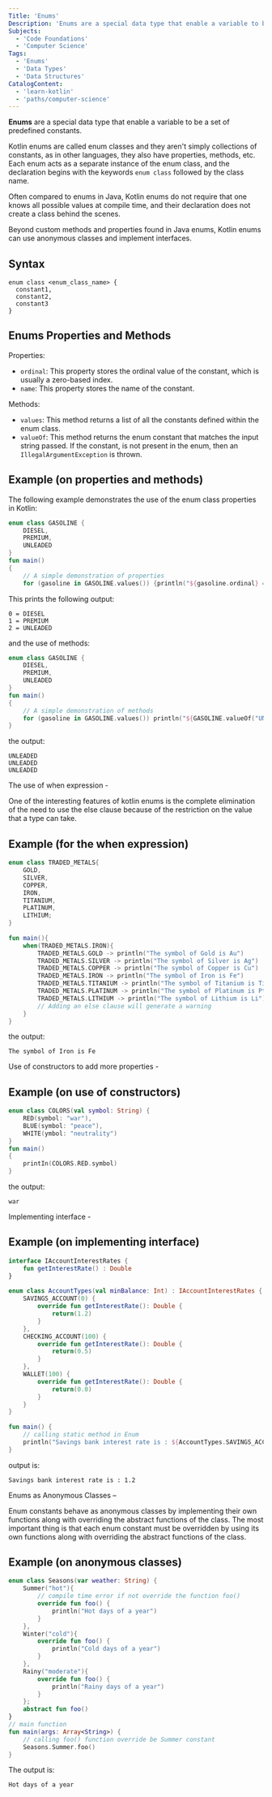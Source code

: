 ```yaml
---
Title: 'Enums'
Description: 'Enums are a special data type that enable a variable to be a set of predefined constants.'
Subjects:
  - 'Code Foundations'
  - 'Computer Science'
Tags:
  - 'Enums'
  - 'Data Types'
  - 'Data Structures'
CatalogContent:
  - 'learn-kotlin'
  - 'paths/computer-science'
---
```


**Enums** are a special data type that enable a variable to be a set of predefined constants.

Kotlin enums are called enum classes and they aren't simply collections of constants, as in other languages, they also have properties, methods, etc. Each enum acts as a separate instance of the enum class, and the declaration begins with the keywords `enum class` followed by the class name.

Often compared to enums in Java, Kotlin enums do not require that one knows all possible values at compile time, and their declaration does not create a class behind the scenes.

Beyond custom methods and properties found in Java enums, Kotlin enums can use anonymous classes and implement interfaces.

## Syntax

```pseudo
enum class <enum_class_name> {
  constant1,
  constant2,
  constant3
}
```

## Enums Properties and Methods 

Properties:

- `ordinal`: This property stores the ordinal value of the constant, which is usually a zero-based index.
- `name`: This property stores the name of the constant.

Methods:

- `values`: This method returns a list of all the constants defined within the enum class.
- `valueOf`: This method returns the enum constant that matches the input string passed. If the constant, is not present in the enum, then an `IllegalArgumentException` is thrown.

## Example (on properties and methods)

The following example demonstrates the use of the enum class properties in Kotlin:

```kotlin
enum class GASOLINE {
    DIESEL,
    PREMIUM,
    UNLEADED
}
fun main()
{
    // A simple demonstration of properties
    for (gasoline in GASOLINE.values()) {println("${gasoline.ordinal} = ${gasoline.name}")}}
```

This prints the following output:

```shell
0 = DIESEL
1 = PREMIUM
2 = UNLEADED
```

and the use of methods:

```kotlin
enum class GASOLINE {
    DIESEL,
    PREMIUM,
    UNLEADED
}
fun main()
{
    // A simple demonstration of methods
    for (gasoline in GASOLINE.values()) println("${GASOLINE.valueOf("UNLEADED")}")
}
```

the output:

```shell
UNLEADED
UNLEADED
UNLEADED
```

The use of when expression -

One of the interesting features of kotlin enums is the complete elimination of the need to use the else clause because of the restriction on the value that a type can take.

## Example (for the when expression)

```kotlin
enum class TRADED_METALS{
    GOLD,
    SILVER,
    COPPER,
    IRON,
    TITANIUM,
    PLATINUM,
    LITHIUM;
}
   
fun main(){
    when(TRADED_METALS.IRON){
        TRADED_METALS.GOLD -> println("The symbol of Gold is Au")
        TRADED_METALS.SILVER -> println("The symbol of Silver is Ag")
        TRADED_METALS.COPPER -> println("The symbol of Copper is Cu")
        TRADED_METALS.IRON -> println("The symbol of Iron is Fe")
        TRADED_METALS.TITANIUM -> println("The symbol of Titanium is Ti")
        TRADED_METALS.PLATINUM -> println("The symbol of Platinum is Pt")
        TRADED_METALS.LITHIUM -> println("The symbol of Lithium is Li")
        // Adding an else clause will generate a warning
    }
}
```

the output:

```shell
The symbol of Iron is Fe
```

Use of constructors to add more properties -

## Example (on use of constructors)

```kotlin
enum class COLORS(val symbol: String) {
    RED(symbol: "war"),
    BLUE(symbol: "peace"),
    WHITE(ymbol: "neutrality")
}
fun main()
{
    printIn(COLORS.RED.symbol)
}
```

the output:

```shell
war
```

Implementing interface -

## Example (on implementing interface)

```kotlin
interface IAccountInterestRates {
    fun getInterestRate() : Double
}
 
enum class AccountTypes(val minBalance: Int) : IAccountInterestRates {
    SAVINGS_ACCOUNT(0) {
        override fun getInterestRate(): Double {
            return(1.2)
        }
    },
    CHECKING_ACCOUNT(100) {
        override fun getInterestRate(): Double {
            return(0.5)
        }
    },
    WALLET(100) {
        override fun getInterestRate(): Double {
            return(0.0)
        }
    }
}
 
fun main() {
    // calling static method in Enum
    println("Savings bank interest rate is : ${AccountTypes.SAVINGS_ACCOUNT.getInterestRate()}")
}
```

output is:

```shell
Savings bank interest rate is : 1.2
```

Enums as Anonymous Classes –

Enum constants behave as anonymous classes by implementing their own functions along with overriding the abstract functions of the class. The most important thing is that each enum constant must be overridden by using its own functions along with overriding the abstract functions of the class.

## Example (on anonymous classes)

```kotlin
enum class Seasons(var weather: String) {
    Summer("hot"){
        // compile time error if not override the function foo()
        override fun foo() {              
            println("Hot days of a year")
        }
    },
    Winter("cold"){
        override fun foo() {
            println("Cold days of a year")
        }
    },
    Rainy("moderate"){
        override fun foo() {
            println("Rainy days of a year")
        }
    };
    abstract fun foo()
}
// main function
fun main(args: Array<String>) {
    // calling foo() function override be Summer constant
    Seasons.Summer.foo() 
}
```

The output is:

```shell
Hot days of a year
```
